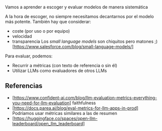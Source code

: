 Vamos a aprender a escoger y evaluar modelos de manera sistemática

A la hora de escoger, no siempre necesitamos decantarnos por el modelo más potente. También hay que considerar:
* coste (por uso o por equipo)
* velocidad
* transparencia
Los _small language models_ son chiquitos pero matones ;) [https://www.salesforce.com/blog/small-language-models/]
  
Para evaluar, podemos:
* Recurrir a métricas (con texto de referencia o sin él)
* Utilizar LLMs como evaluadores de otros LLMs

## Referencias
* [https://www.confident-ai.com/blog/llm-evaluation-metrics-everything-you-need-for-llm-evaluation] faithfulness
* [https://docs.parea.ai/blog/eval-metrics-for-llm-apps-in-prod] Podríamos usar métricas similares a las de resumen
* [https://huggingface.co/spaces/open-llm-leaderboard/open_llm_leaderboard]
  
